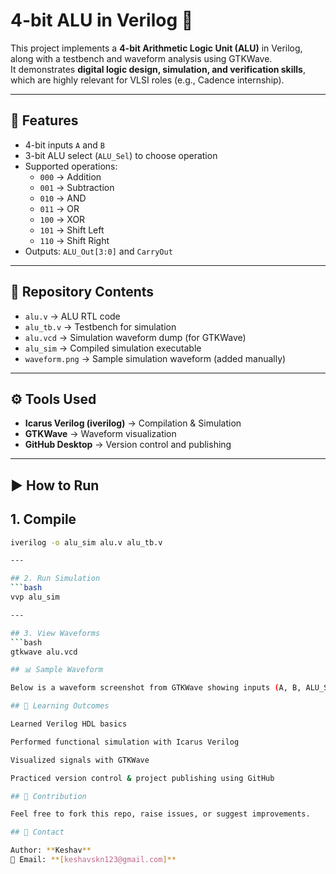 # 4-bit ALU in Verilog 🚀

This project implements a **4-bit Arithmetic Logic Unit (ALU)** in Verilog, along with a testbench and waveform analysis using GTKWave.  
It demonstrates **digital logic design, simulation, and verification skills**, which are highly relevant for VLSI roles (e.g., Cadence internship).

---

## 📝 Features
- 4-bit inputs `A` and `B`
- 3-bit ALU select (`ALU_Sel`) to choose operation
- Supported operations:
  - `000` → Addition  
  - `001` → Subtraction  
  - `010` → AND  
  - `011` → OR  
  - `100` → XOR  
  - `101` → Shift Left  
  - `110` → Shift Right  
- Outputs: `ALU_Out[3:0]` and `CarryOut`

---

## 📂 Repository Contents
- `alu.v` → ALU RTL code  
- `alu_tb.v` → Testbench for simulation  
- `alu.vcd` → Simulation waveform dump (for GTKWave)  
- `alu_sim` → Compiled simulation executable  
- `waveform.png` → Sample simulation waveform (added manually)  

---

## ⚙️ Tools Used
- **Icarus Verilog (iverilog)** → Compilation & Simulation  
- **GTKWave** → Waveform visualization  
- **GitHub Desktop** → Version control and publishing  

---

## ▶️ How to Run

## 1. Compile
```bash
iverilog -o alu_sim alu.v alu_tb.v

---

## 2. Run Simulation
```bash
vvp alu_sim

---

## 3. View Waveforms
```bash
gtkwave alu.vcd

## 📊 Sample Waveform

Below is a waveform screenshot from GTKWave showing inputs (A, B, ALU_Sel) and outputs (ALU_Out, CarryOut): **[waveform.png]**

## 🎯 Learning Outcomes

Learned Verilog HDL basics

Performed functional simulation with Icarus Verilog

Visualized signals with GTKWave

Practiced version control & project publishing using GitHub

## 🤝 Contribution

Feel free to fork this repo, raise issues, or suggest improvements.

## 📧 Contact

Author: **Keshav**
📩 Email: **[keshavskn123@gmail.com]**
